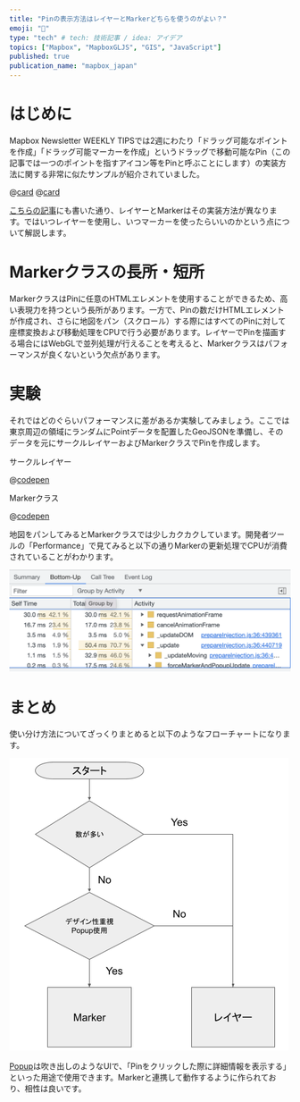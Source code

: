 ```yaml
---
title: "Pinの表示方法はレイヤーとMarkerどちらを使うのがよい？"
emoji: "👋"
type: "tech" # tech: 技術記事 / idea: アイデア
topics: ["Mapbox", "MapboxGLJS", "GIS", "JavaScript"]
published: true
publication_name: "mapbox_japan"
---
```


# はじめに
Mapbox Newsletter WEEKLY TIPSでは2週にわたり「ドラッグ可能なポイントを作成」「ドラッグ可能マーカーを作成」というドラッグで移動可能なPin（この記事では一つのポイントを指すアイコン等をPinと呼ぶことにします）の実装方法に関する非常に似たサンプルが紹介されていました。

@[card](https://docs.mapbox.com/mapbox-gl-js/example/drag-a-point/)
@[card](https://docs.mapbox.com/mapbox-gl-js/example/drag-a-marker/)

[こちらの記事](https://zenn.dev/mapbox_japan/articles/3d8ad255344ab3#marker%E3%81%AE%E5%AE%9F%E8%A3%85%E6%96%B9%E6%B3%95%E3%82%92%E7%9F%A5%E3%82%8B)にも書いた通り、レイヤーとMarkerはその実装方法が異なります。ではいつレイヤーを使用し、いつマーカーを使ったらいいのかという点について解説します。

# Markerクラスの長所・短所

MarkerクラスはPinに任意のHTMLエレメントを使用することができるため、高い表現力を持つという長所があります。一方で、Pinの数だけHTMLエレメントが作成され、さらに地図をパン（スクロール）する際にはすべてのPinに対して座標変換および移動処理をCPUで行う必要があります。レイヤーでPinを描画する場合にはWebGLで並列処理が行えることを考えると、Markerクラスはパフォーマンスが良くないという欠点があります。


# 実験

それではどのぐらいパフォーマンスに差があるか実験してみましょう。ここでは東京周辺の領域にランダムにPointデータを配置したGeoJSONを準備し、そのデータを元にサークルレイヤーおよびMarkerクラスでPinを作成します。

サークルレイヤー

@[codepen](https://codepen.io/OttyLab/pen/bGmQBrp)

Markerクラス

@[codepen](https://codepen.io/OttyLab/pen/BaqGQwj)

地図をパンしてみるとMarkerクラスでは少しカクカクしています。開発者ツールの「Performance」で見てみると以下の通りMarkerの更新処理でCPUが消費されていることがわかります。

![Performance](/images/articles/b05d528a9b27f6/performance.png)


# まとめ

使い分け方法についてざっくりまとめると以下のようなフローチャートになります。

![Flow chart](/images/articles/b05d528a9b27f6/flow_chart.png)

[Popup](https://docs.mapbox.com/mapbox-gl-js/api/markers/#popup)は吹き出しのようなUIで、「Pinをクリックした際に詳細情報を表示する」といった用途で使用できます。Markerと連携して動作するように作られており、相性は良いです。
